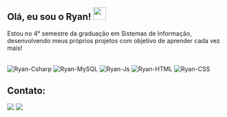 ## Olá, eu sou o Ryan! <img src="https://raw.githubusercontent.com/kaueMarques/kaueMarques/master/hi.gif" height="30px">

Estou no 4° semestre da graduação em Sistemas de Informação, desenvolvendo meus próprios projetos com objetivo de aprender cada vez mais! 

<div style="display: inline_block"><br>
  <img align="center" alt="Ryan-Csharp" src="https://img.shields.io/badge/C%23-239120?style=for-the-badge&logo=c-sharp&logoColor=white">
  <img align="center" alt="Ryan-MySQL" src="https://img.shields.io/badge/MySQL-005C84?style=for-the-badge&logo=mysql&logoColor=white">
  <img align="center" alt="Ryan-Js" src="https://img.shields.io/badge/JavaScript-323330?style=for-the-badge&logo=javascript&logoColor=F7DF1E">
  <img align="center" alt="Ryan-HTML" src="https://img.shields.io/badge/HTML5-E34F26?style=for-the-badge&logo=html5&logoColor=white">
  <img align="center" alt="Ryan-CSS" src="https://img.shields.io/badge/CSS3-1572B6?style=for-the-badge&logo=css3&logoColor=white">
</div>

##

## Contato:

<div> 
  <a href = "mailto:Ryan_ferreira26@Hotmail.com"><img src="https://img.shields.io/badge/Microsoft_Outlook-0078D4?style=for-the-badge&logo=microsoft-outlook&logoColor=white" target="_blank"></a>
  <a href="https://www.linkedin.com/in/ryan-ferreira-2641a0214/" target="_blank"><img src="https://img.shields.io/badge/-LinkedIn-%230077B5?style=for-the-badge&logo=linkedin&logoColor=white" target="_blank"></a> 
</div>
